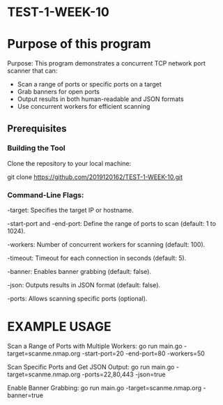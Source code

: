 # TEST-1-WEEK-10

# Purpose of this program

Purpose: This program demonstrates a concurrent TCP network port scanner that can:
- Scan a range of ports or specific ports on a target
- Grab banners for open ports
- Output results in both human-readable and JSON formats
- Use concurrent workers for efficient scanning

## Prerequisites

### Building the Tool

Clone the repository to your local machine:

git clone https://github.com/2019120162/TEST-1-WEEK-10.git

### Command-Line Flags:

-target: Specifies the target IP or hostname.

-start-port and -end-port: Define the range of ports to scan (default: 1 to 1024).

-workers: Number of concurrent workers for scanning (default: 100).

-timeout: Timeout for each connection in seconds (default: 5).

-banner: Enables banner grabbing (default: false).

-json: Outputs results in JSON format (default: false).

-ports: Allows scanning specific ports (optional).


# EXAMPLE USAGE

Scan a Range of Ports with Multiple Workers:
go run main.go -target=scanme.nmap.org -start-port=20 -end-port=80 -workers=50

Scan Specific Ports and Get JSON Output:
go run main.go -target=scanme.nmap.org -ports=22,80,443 -json=true

Enable Banner Grabbing:
go run main.go -target=scanme.nmap.org -banner=true
